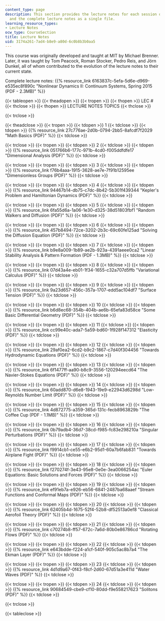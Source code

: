 ```yaml
---
content_type: page
description: This section provides the lecture notes for each session of the course,
  and the complete lecture notes as a single file.
learning_resource_types:
- Lecture Notes
ocw_type: CourseSection
title: Lecture Notes
uid: 3174a261-7ad4-b8e9-a80d-6c0b8b3b0aa5
---
```


This course was originally developed and taught at MIT by Michael Brenner. Later, it was taught by Tom Peacock, Roman Stocker, Pedro Reis, and Jörn Dunkel, all of whom contributed to the evolution of the lecture notes to their current state.

Complete lecture notes: {{% resource_link 6163837c-5efa-5d6e-d969-e535ec8f890c "Nonlinear Dynamics II: Continuum Systems, Spring 2015 (PDF - 2.3MB)" %}}

{{< tableopen >}}
{{< theadopen >}}
{{< tropen >}}
{{< thopen >}}
LEC #
{{< thclose >}}
{{< thopen >}}
LECTURE NOTES TOPICS
{{< thclose >}}

{{< trclose >}}

{{< theadclose >}}
{{< tropen >}}
{{< tdopen >}}
1
{{< tdclose >}}
{{< tdopen >}}
{{% resource_link 27c776ae-2d0b-0794-2bb5-8afcdf7f2029 "Math Basics (PDF)" %}}
{{< tdclose >}}

{{< trclose >}}
{{< tropen >}}
{{< tdopen >}}
2
{{< tdclose >}}
{{< tdopen >}}
{{% resource_link 051766b6-177c-971b-4cd0-f005ddfdfe17 "Dimensional Analysis (PDF)" %}}
{{< tdclose >}}

{{< trclose >}}
{{< tropen >}}
{{< tdopen >}}
3
{{< tdclose >}}
{{< tdopen >}}
{{% resource_link f76b4aaa-1915-3628-ae7e-7f91b12595ee "Dimensionless Groups (PDF)" %}}
{{< tdclose >}}

{{< trclose >}}
{{< tropen >}}
{{< tdopen >}}
4
{{< tdclose >}}
{{< tdopen >}}
{{% resource_link 94467b14-db75-c7dc-8b42-5b301f439344 "Kepler's Problem and Hamiltonian Dynamics (PDF)" %}}
{{< tdclose >}}

{{< trclose >}}
{{< tropen >}}
{{< tdopen >}}
5
{{< tdclose >}}
{{< tdopen >}}
{{% resource_link 6fa55d6a-1a06-1e30-d325-38d51803fbf1 "Random Walkers and Diffusion (PDF)" %}}
{{< tdclose >}}

{{< trclose >}}
{{< tropen >}}
{{< tdopen >}}
6
{{< tdclose >}}
{{< tdopen >}}
{{% resource_link 457b8494-72ce-3202-2b3c-69c60fe125ad "Solving the Diffusion Equation (PDF)" %}}
{{< tdclose >}}

{{< trclose >}}
{{< tropen >}}
{{< tdopen >}}
7
{{< tdclose >}}
{{< tdopen >}}
{{% resource_link b9e8a009-1b89-ae2b-923a-4391aeee0ca2 "Linear Stability Analysis & Pattern Formation (PDF - 1.3MB)" %}}
{{< tdclose >}}

{{< trclose >}}
{{< tropen >}}
{{< tdopen >}}
8
{{< tdclose >}}
{{< tdopen >}}
{{% resource_link 07d43a4e-eb01-1f34-1655-c32a707d5ffb "Variational Calculus (PDF)" %}}
{{< tdclose >}}

{{< trclose >}}
{{< tropen >}}
{{< tdopen >}}
9
{{< tdclose >}}
{{< tdopen >}}
{{% resource_link 9a23d657-456c-357a-1707-edd5ac104df7 "Surface Tension (PDF)" %}}
{{< tdclose >}}

{{< trclose >}}
{{< tropen >}}
{{< tdopen >}}
10
{{< tdclose >}}
{{< tdopen >}}
{{% resource_link b6d8ec68-354b-404b-ae6b-65efa83d58ce "Some Basic Differential Geometry (PDF)" %}}
{{< tdclose >}}

{{< trclose >}}
{{< tropen >}}
{{< tdopen >}}
11
{{< tdclose >}}
{{< tdopen >}}
{{% resource_link cc99e40c-ada7-5a59-bd60-1f928f147312 "Elasticity (PDF)" %}}
{{< tdclose >}}

{{< trclose >}}
{{< tropen >}}
{{< tdopen >}}
12
{{< tdclose >}}
{{< tdopen >}}
{{% resource_link 29af0ea2-6cd2-b9c2-1867-c7d40f304456 "Towards Hydrodynamic Equations (PDF)" %}}
{{< tdclose >}}

{{< trclose >}}
{{< tropen >}}
{{< tdopen >}}
13
{{< tdclose >}}
{{< tdopen >}}
{{% resource_link 6f1477ff-aa90-b8c9-3556-120294eecd64 "The Navier-Stokes Equations (PDF)" %}}
{{< tdclose >}}

{{< trclose >}}
{{< tropen >}}
{{< tdopen >}}
14
{{< tdclose >}}
{{< tdopen >}}
{{% resource_link 60add870-d6e8-1943-19e9-e22943d6298d "Low-Reynolds Number Limit (PDF)" %}}
{{< tdclose >}}

{{< trclose >}}
{{< tropen >}}
{{< tdopen >}}
15
{{< tdclose >}}
{{< tdopen >}}
{{% resource_link 4d872775-a359-365d-131c-fecb8963829b "The Coffee Cup (PDF - 1.1MB)" %}}
{{< tdclose >}}

{{< trclose >}}
{{< tropen >}}
{{< tdopen >}}
16
{{< tdclose >}}
{{< tdopen >}}
{{% resource_link 0b79adb4-36d7-38cd-f985-fc83e298210a "Singular Perturbations (PDF)" %}}
{{< tdclose >}}

{{< trclose >}}
{{< tropen >}}
{{< tdopen >}}
17
{{< tdclose >}}
{{< tdopen >}}
{{% resource_link f9914cb1-ce55-e6b2-95d1-60a7b6fab831 "Towards Airplane Fight (PDF)" %}}
{{< tdclose >}}

{{< trclose >}}
{{< tropen >}}
{{< tdopen >}}
18
{{< tdclose >}}
{{< tdopen >}}
{{% resource_link f270274f-3e43-95e8-0e0e-3ea0066254ac "Euler Equations: Basic Solutions and Forces (PDF)" %}}
{{< tdclose >}}

{{< trclose >}}
{{< tropen >}}
{{< tdopen >}}
19
{{< tdclose >}}
{{< tdopen >}}
{{% resource_link ef91eb7a-e926-eb56-6841-2487ba68aaef "Stream Functions and Conformal Maps (PDF)" %}}
{{< tdclose >}}

{{< trclose >}}
{{< tropen >}}
{{< tdopen >}}
20
{{< tdclose >}}
{{< tdopen >}}
{{% resource_link 62405b4d-1675-52f4-52b8-df52513a0ef8 "Classical Aerofoil Theory (PDF)" %}}
{{< tdclose >}}

{{< trclose >}}
{{< tropen >}}
{{< tdopen >}}
21
{{< tdclose >}}
{{< tdopen >}}
{{% resource_link c70274b8-ff57-672c-7a6d-80b0e86786cd "Rotating Flows (PDF)" %}}
{{< tdclose >}}

{{< trclose >}}
{{< tropen >}}
{{< tdopen >}}
22
{{< tdclose >}}
{{< tdopen >}}
{{% resource_link e643bdde-f224-a1cf-540f-905c5ac8b7a4 "The Ekman Layer (PDF)" %}}
{{< tdclose >}}

{{< trclose >}}
{{< tropen >}}
{{< tdopen >}}
23
{{< tdclose >}}
{{< tdopen >}}
{{% resource_link 4d1d9a67-0f43-f8cf-2d60-67d51a3e411d "Water Waves (PDF)" %}}
{{< tdclose >}}

{{< trclose >}}
{{< tropen >}}
{{< tdopen >}}
24
{{< tdclose >}}
{{< tdopen >}}
{{% resource_link 90684549-cbe9-cf10-80dd-f9e558217623 "Solitons (PDF)" %}}
{{< tdclose >}}

{{< trclose >}}

{{< tableclose >}}